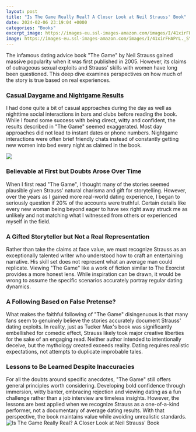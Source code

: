 ```yaml
---
layout: post
title: "Is The Game Really Real? A Closer Look at Neil Strauss' Book"
date: 2024-02-06 23:19:04 +0000
categories: "Books"
excerpt_image: https://images-eu.ssl-images-amazon.com/images/I/41xirFHAPrL._SY346_.jpg
image: https://images-eu.ssl-images-amazon.com/images/I/41xirFHAPrL._SY346_.jpg
---
```


The infamous dating advice book "The Game" by Neil Strauss gained massive popularity when it was first published in 2005. However, its claims of outrageous sexual exploits and Strauss' skills with women have long been questioned. This deep dive examines perspectives on how much of the story is true based on real experiences.
### [Casual Daygame and Nightgame Results](https://store.fi.io.vn/collection/abston)
I had done quite a bit of casual approaches during the day as well as nighttime social interactions in bars and clubs before reading the book. While I found some success with being direct, witty and confident, the results described in "The Game" seemed exaggerated. Most day approaches did not lead to instant dates or phone numbers. Nightgame interactions were often brief friendly chats instead of constantly getting new women into bed every night as claimed in the book. 

![](https://media.shortform.com/covers/png/the-game-cover@8x.png)
### **Believable at First but Doubts Arose Over Time** 
When I first read "The Game", I thought many of the stories seemed plausible given Strauss' natural charisma and gift for storytelling. However, over the years as I gained more real-world dating experience, I began to seriously question if 20% of the accounts were truthful. Certain details like every new woman being beyond eager to have sex right away struck me as unlikely and not matching what I witnessed from others or experienced myself in the field.
### **A Gifted Storyteller but Not a Real Representation**
Rather than take the claims at face value, we must recognize Strauss as an exceptionally talented writer who understood how to craft an entertaining narrative. His skill set does not represent what an average man could replicate. Viewing "The Game" like a work of fiction similar to The Exorcist provides a more honest lens. While inspiration can be drawn, it would be wrong to assume the specific scenarios accurately portray regular dating dynamics.
### **A Following Based on False Pretense?**  
What makes the faithful following of "The Game" disingenuous is that many fans seem to genuinely believe the stories accurately document Strauss' dating exploits. In reality, just as Tucker Max's book was significantly embellished for comedic effect, Strauss likely took major creative liberties for the sake of an engaging read. Neither author intended to intentionally deceive, but the mythology created exceeds reality. Dating requires realistic expectations, not attempts to duplicate improbable tales.
### **Lessons to Be Learned Despite Inaccuracies**
For all the doubts around specific anecdotes, "The Game" still offers general principles worth considering. Developing bold confidence through immersion, witty banter, embracing rejection and viewing dating as a fun challenge rather than a job interview are timeless insights. However, the lessons are best applied when we recognize Strauss as a one-of-a-kind performer, not a documentary of average dating results. With that perspective, the book maintains value while avoiding unrealistic standards.
![Is The Game Really Real? A Closer Look at Neil Strauss' Book](https://images-eu.ssl-images-amazon.com/images/I/41xirFHAPrL._SY346_.jpg)